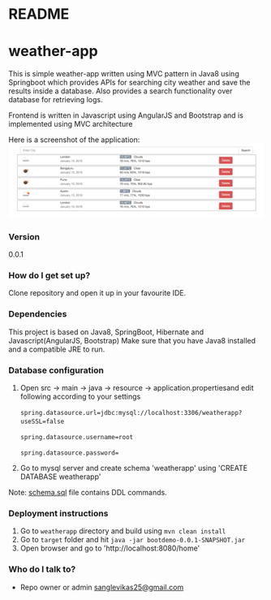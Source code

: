 # README #
# weather-app

This is simple weather-app written using MVC pattern in Java8 using Springboot which provides APIs for searching city weather and save the results inside a database. Also provides a search functionality over database for retrieving logs.

Frontend is written in Javascript using AngularJS and Bootstrap and is implemented using MVC architecture

Here is a screenshot of the application:
![Application UI image](https://github.com/Vikas25/weather-app/blob/master/Application%20UI.png)

### Version ###
0.0.1

### How do I get set up? ###
Clone repository and open it up in your favourite IDE.

### Dependencies ###
This project is based on Java8, SpringBoot, Hibernate and Javascript(AngularJS, Bootstrap)
Make sure that you have Java8 installed and a compatible JRE to run.

### Database configuration ###
1. Open src -> main -> java -> resource -> application.propertiesand edit following according to your settings

	`spring.datasource.url=jdbc:mysql://localhost:3306/weatherapp?useSSL=false`
	
	`spring.datasource.username=root`
	
	`spring.datasource.password= `


2. Go to mysql server and create schema 'weatherapp' using 'CREATE DATABASE weatherapp'

Note: [schema.sql](https://github.com/Vikas25/weather-app/blob/master/weatherapp/src/main/resources/schema.sql) file contains DDL commands.

### Deployment instructions ###
1. Go to `weatherapp` directory and build using `mvn clean install`
2. Go to `target` folder and hit `java -jar bootdemo-0.0.1-SNAPSHOT.jar`
3. Open browser and go to 'http://localhost:8080/home'

### Who do I talk to? ###

* Repo owner or admin
sanglevikas25@gmail.com
